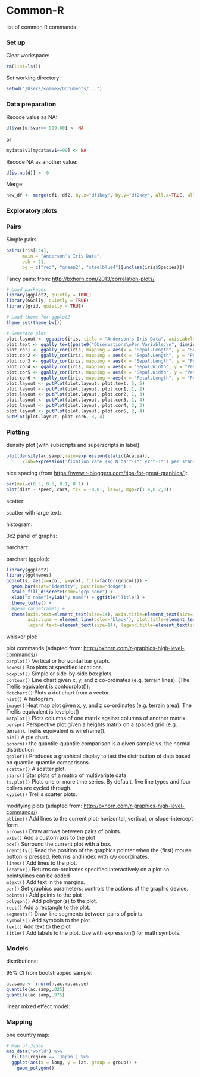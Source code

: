 # Common-R
list of common R commands

### Set up
Clear workspace:
```R
rm(list=ls())
```

Set working directory
```R
setwd("/Users/<name>/Documents/...")
```

### Data preparation
Recode value as NA:
```R
df$var[df$var==-999.00] <- NA
```
or
```R
mydata$v1[mydata$v1==99] <- NA
```
Recode NA as another value:
```R
d[is.na(d)] <- 0
```
Merge:
```R
new_df <- merge(df1, df2, by.x="df1key", by.y="df2key", all.x=TRUE, all.y=FALSE)
```

### Exploratory plots
### Pairs
Simple pairs:
```R
pairs(iris[1:4],
      main = "Anderson's Iris Data",
      pch = 21,
      bg = c("red", "green2", "steelblue4")[unclass(iris$Species)])
 ```
 Fancy pairs:
 from: http://bxhorn.com/2013/correlation-plots/
 ```R
 # Load packages
library(ggplot2, quietly = TRUE)
library(GGally, quietly = TRUE)
library(grid, quietly = TRUE)
 
# Load theme for ggplot2
theme_set(theme_bw())
 
# Generate plot
plot.layout <- ggpairs(iris, title = "Anderson's Iris Data", axisLabels="show", color = "Species")
plot.text <- ggally_text(paste0("Observations\nPer Variable:\n", dim(iris)[1]), aes(color="black"))
plot.cor1 <- ggally_cor(iris, mapping = aes(x = "Sepal.Length", y = "Sepal.Width", color = "black"), corSize = 4.5)
plot.cor2 <- ggally_cor(iris, mapping = aes(x = "Sepal.Length", y = "Petal.Length", color = "black"), corSize = 4.5)
plot.cor3 <- ggally_cor(iris, mapping = aes(x = "Sepal.Length", y = "Petal.Width", color = "black"), corSize = 4.5)
plot.cor4 <- ggally_cor(iris, mapping = aes(x = "Sepal.Width", y = "Petal.Length", color = "black"), corSize = 4.5)
plot.cor5 <- ggally_cor(iris, mapping = aes(x = "Sepal.Width", y = "Petal.Width", color = "black"), corSize = 4.5)
plot.cor6 <- ggally_cor(iris, mapping = aes(x = "Petal.Length", y = "Petal.Width", color = "black"), corSize = 4.5)
plot.layout <- putPlot(plot.layout, plot.text, 5, 5)
plot.layout <- putPlot(plot.layout, plot.cor1, 1, 2)
plot.layout <- putPlot(plot.layout, plot.cor2, 1, 3)
plot.layout <- putPlot(plot.layout, plot.cor3, 1, 4)
plot.layout <- putPlot(plot.layout, plot.cor4, 2, 3)
plot.layout <- putPlot(plot.layout, plot.cor5, 2, 4)
putPlot(plot.layout, plot.cor6, 3, 4)
 ```

### Plotting
density plot (with subscripts and superscripts in label):
```R
plot(density(ac.samp),main=expression(italic(Acacia)),
      xlab=expression('fixation rate (kg N ha'^-1*' yr'^-1*') per stand basal area'))
```

nice spacing (from https://www.r-bloggers.com/tips-for-great-graphics/):
```R
par(mai=c(0.5, 0.5, 0.1, 0.1) )
plot(dist ~ speed, cars, tck = -0.01, las=1, mgp=c(1.4,0.2,0))
```

scatter:

scatter with large text:

histogram:

3x2 panel of graphs:

barchart:

barchart (ggplot):
```R
library(ggplot2)
library(ggthemes)
ggplot(s, aes(x=xcol, y=ycol, fill=factor(grpcol))) +
  geom_bar(stat="identity", position="dodge") +
  scale_fill_discrete(name="grp name") +
  xlab("x name")+ylab("y name") + ggtitle("Title") +
  theme_tufte() +
  #geom_rangeframe() +
  theme(axis.text=element_text(size=14), axis.title=element_text(size=14,face="bold"), 
        axis.line = element_line(color='black'), plot.title=element_text(size=20,face="bold",hjust=0.5),
        legend.text=element_text(size=14), legend.title=element_text(size=14, face="bold"))
```

whisker plot:

plot commands (adapted from: http://bxhorn.com/r-graphics-high-level-commands/)  
```barplot()```	Vertical or horizontal bar graph.  
```boxes()```	Boxplots at specified locations.  
```boxplot()```	Simple or side-by-side box plots.  
```contour()```	Line chart given x, y, and z co-ordinates (e.g. terrain lines). (The Trellis equivalent is contourplot()).  
```dotchart()```	Plots a dot chart from a vector.  
```hist()```	A histogram.  
```image()```	Heat map plot given x, y, and z co-ordinates (e.g. terrain area). The Trellis equivalent is levelplot()  
```matplot()```	Plots columns of one matrix against columns of another matrix.  
```persp()```	Perspective plot given a heights matrix on a spaced grid (e.g. terrain). Trellis equivalent is wireframe().  
```pie()```	A pie chart.  
```qqnorm()```	the quantile-quantile comparison is a given sample vs. the normal distribution  
```qqplot()```	Produces a graphical display to test the distribution of data based on quantile-quantile comparisons.  
```scatter()```	A scatter plot.  
```stars()```	Star plots of a matrix of multivariate data.  
```ts.plot()```	Plots one or more time series. By default, five line types and four collars are cycled through.  
```xyplot()```	Trellis scatter plots.  

modifying plots (adapted from: http://bxhorn.com/r-graphics-high-level-commands/)  
```abline()```	Add lines to the current plot; horizontal, vertical, or slope-intercept form  
```arrows()```	Draw arrows between pairs of points.  
```axis()```	Add a custom axis to the plot  
```box()```	Surround the current plot with a box.  
```identify()```	Read the position of the graphics pointer when the (first) mouse button is pressed. Returns and index with x/y coordinates.  
```lines()```	Add lines to the plot.  
```locator()```	Returns co-ordinates specified interactively on a plot so points/lines can be added  
```mtext()```	Add text in the margins.  
```par()```	Set graphics parameters; controls the actions of the graphic device.  
```points()```	Add points to the plot  
```polygon()```	Add polygon(s) to the plot.  
```rect()```	Add a rectangle to the plot.  
```segments()```	Draw line segments between pairs of points.  
```symbols()```	Add symbols to the plot.  
```text()```	Add text to the plot  
```title()```	Add labels to the plot. Use with expression() for math symbols.  

### Models
distributions:

95% CI from bootstrapped sample:
```R
ac.samp <- rnorm(n,ac.mu,ac.se)
quantile(ac.samp,.025) 
quantile(ac.samp,.975)  
```

linear mixed effect model:

### Mapping
one country map:
```R
# Map of Japan
map_data("world") %>%
  filter(region == 'Japan') %>%
  ggplot(aes(x = long, y = lat, group = group)) +
    geom_polygon()
```
